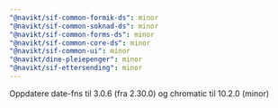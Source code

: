 ```yaml
---
"@navikt/sif-common-formik-ds": minor
"@navikt/sif-common-soknad-ds": minor
"@navikt/sif-common-forms-ds": minor
"@navikt/sif-common-core-ds": minor
"@navikt/sif-common-ui": minor
"@navikt/dine-pleiepenger": minor
"@navikt/sif-ettersending": minor
---
```


Oppdatere date-fns til 3.0.6 (fra 2.30.0) og chromatic til 10.2.0 (minor)
